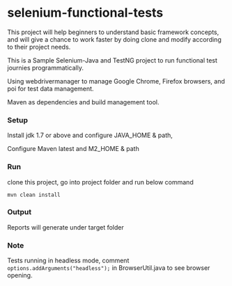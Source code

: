 # selenium-functional-tests
This project will help beginners to understand basic framework concepts, and will give a chance to work faster by doing clone and modify according to their project needs.

This is a Sample Selenium-Java and TestNG project to run functional test journies programmatically.

Using webdrivermanager to manage Google Chrome, Firefox browsers, and poi for test data management.

Maven as dependencies and build management tool.

### Setup 
Install jdk 1.7 or above and configure JAVA_HOME & path,
 
Configure Maven latest and M2_HOME & path

### Run
clone this project, go into project folder and run below command 

`mvn clean install`


### Output

Reports will generate under target folder

### Note

Tests running in headless mode, comment `options.addArguments("headless");` in BrowserUtil.java to see browser opening.


